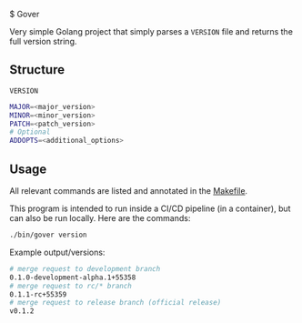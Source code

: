 $ Gover

Very simple Golang project that simply parses a `VERSION` file and returns the full version string. 

## Structure

`VERSION`

```bash
MAJOR=<major_version>
MINOR=<minor_version>
PATCH=<patch_version>
# Optional
ADDOPTS=<additional_options>
```

## Usage

All relevant commands are listed and annotated in the [Makefile](Makefile).

This program is intended to run inside a CI/CD pipeline (in a container), but can also be run locally. Here are the commands:

```bash
./bin/gover version
```

Example output/versions: 

```bash
# merge request to development branch
0.1.0-development-alpha.1+55358
# merge request to rc/* branch
0.1.1-rc+55359
# merge request to release branch (official release)
v0.1.2
```